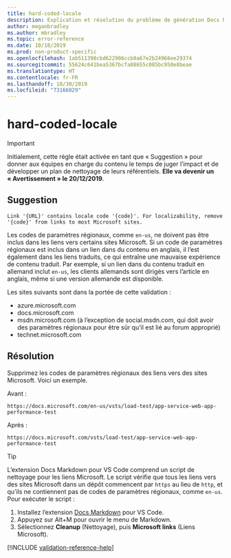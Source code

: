 ```yaml
---
title: hard-coded-locale
description: Explication et résolution du problème de génération Docs hard-coded-locale.
author: meganbradley
ms.author: mbradley
ms.topic: error-reference
ms.date: 10/18/2019
ms.prod: non-product-specific
ms.openlocfilehash: 1ab511398cbd622906ccb0a67e2b24968ee29374
ms.sourcegitcommit: 55624c641bea5367bcfa08655c085bc950e8beae
ms.translationtype: HT
ms.contentlocale: fr-FR
ms.lasthandoff: 10/30/2019
ms.locfileid: "73166829"
---
```

# <a name="hard-coded-locale"></a>hard-coded-locale

> [!IMPORTANT]
> Initialement, cette règle était activée en tant que « Suggestion » pour donner aux équipes en charge du contenu le temps de juger l’impact et de développer un plan de nettoyage de leurs référentiels. **Elle va devenir un « Avertissement » le 20/12/2019**.

## <a name="suggestion"></a>Suggestion

`Link '{URL}' contains locale code '{code}'. For localizability, remove '{code}' from links to most Microsoft sites.`

Les codes de paramètres régionaux, comme `en-us`, ne doivent pas être inclus dans les liens vers certains sites Microsoft. Si un code de paramètres régionaux est inclus dans un lien dans du contenu en anglais, il l’est également dans les liens traduits, ce qui entraîne une mauvaise expérience de contenu traduit. Par exemple, si un lien dans du contenu traduit en allemand inclut `en-us`, les clients allemands sont dirigés vers l’article en anglais, même si une version allemande est disponible.

Les sites suivants sont dans la portée de cette validation :

- azure.microsoft.com
- docs.microsoft.com
- msdn.microsoft.com (à l’exception de social.msdn.com, qui doit avoir des paramètres régionaux pour être sûr qu’il est lié au forum approprié)
- technet.microsoft.com

## <a name="resolution"></a>Résolution

Supprimez les codes de paramètres régionaux des liens vers des sites Microsoft. Voici un exemple.

Avant :

`https://docs.microsoft.com/en-us/vsts/load-test/app-service-web-app-performance-test`

Après :

`https://docs.microsoft.com/vsts/load-test/app-service-web-app-performance-test`

> [!TIP]
> L’extension Docs Markdown pour VS Code comprend un script de nettoyage pour les liens Microsoft. Le script vérifie que tous les liens vers des sites Microsoft dans un dépôt commencent par `https` au lieu de `http`, et qu’ils ne contiennent pas de codes de paramètres régionaux, comme `en-us`. Pour exécuter le script :
>
> 1. Installez l’extension [Docs Markdown](https://marketplace.visualstudio.com/items?itemName=docsmsft.docs-markdown) pour VS Code.
> 1. Appuyez sur Alt+M pour ouvrir le menu de Markdown.
> 1. Sélectionnez **Cleanup** (Nettoyage), puis **Microsoft links** (Liens Microsoft).

<!--make sure to add this file to your includes folder and verify the path-->
[!INCLUDE [validation-reference-help](includes/validation-reference-help.md)]
